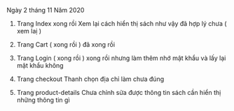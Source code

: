 Ngày 2 tháng 11 Năm 2020
1) Trang Index xong rồi 
Xem lại cách hiển thị sách như vậy đã hợp lý chưa ( xem laị )

2) Trang Cart ( xong rồi ) 
đã xong rồi

3) Trang Login ( xong rồi ) 
xong rồi 
nhưng làm thêm nhớ mật khẩu và lấy lại mật khẩu không 

4) Trang checkout
Thanh chọn địa chỉ làm chưa đúng

5) Trang product-details
Chưa chỉnh sửa được thông tin sách cần hiển thị những thông tin gì 


